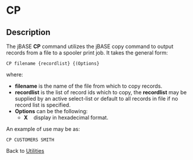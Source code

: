 # CP

<PageHeader />

## Description

The jBASE **CP** command utilizes the jBASE copy command to output records from a file to a spooler print job. It takes the general form:

```
CP filename {recordlist} {(Options}
```

where:

- **filename** is the name of the file from which to copy records.
- **recordlist** is the list of record ids which to copy, the **recordlist** may be supplied by an active select-list or default to all records in file if no record list is specified.
- **Options** can be the following:
  - **X**    display in hexadecimal format.

An example of use may be as:

```
CP CUSTOMERS SMITH
```

Back to [Utilities](./../utilities)

  
<PageFooter />
